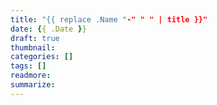 ```yaml
---
title: "{{ replace .Name "-" " " | title }}"
date: {{ .Date }}
draft: true
thumbnail: 
categories: []
tags: []
readmore: 
summarize: 
---
```


